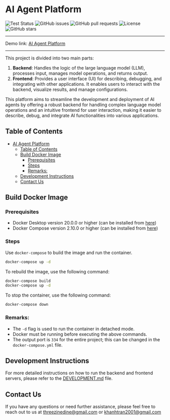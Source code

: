 # AI Agent Platform

![Test Status](https://github.com/threezinedine/ai-agent-platform/actions/workflows/test-deploy.yml/badge.svg)
![GitHub issues](https://img.shields.io/github/issues/threezinedine/ai-agent-platform.svg)
![GitHub pull requests](https://img.shields.io/github/issues-pr/threezinedine/ai-agent-platform.svg)
![License](https://img.shields.io/github/license/threezinedine/ai-agent-platform.svg)
![GitHub stars](https://img.shields.io/github/stars/threezinedine/ai-agent-platform.svg)

---

Demo link: [AI Agent Platform](https://csvbachkhoa.shop)

---

This project is divided into two main parts:

1. **Backend**: Handles the logic of the large language model (LLM), processes input, manages model operations, and returns output.
2. **Frontend**: Provides a user interface (UI) for describing, debugging, and integrating with other applications. It enables users to interact with the backend, visualize results, and manage configurations.

This platform aims to streamline the development and deployment of AI agents by offering a robust backend for handling complex language model operations and an intuitive frontend for user interaction, making it easier to describe, debug, and integrate AI functionalities into various applications.

## Table of Contents

- [AI Agent Platform](#ai-agent-platform)
  - [Table of Contents](#table-of-contents)
  - [Build Docker Image](#build-docker-image)
    - [Prerequisites](#prerequisites)
    - [Steps](#steps)
    - [Remarks:](#remarks)
  - [Development Instructions](#development-instructions)
  - [Contact Us](#contact-us)

## Build Docker Image

### Prerequisites

-   Docker Desktop version 20.0.0 or higher (can be installed from [here](https://www.docker.com/products/docker-desktop))
-   Docker Compose version 2.10.0 or higher (can be installed from [here](https://docs.docker.com/compose/install/))

### Steps

Use `docker-compose` to build the image and run the container.

```sh
docker-compose up -d
```

To rebuild the image, use the following command:

```sh
docker-compose build
docker-compose up -d
```

To stop the container, use the following command:

```sh
docker-compose down
```

### Remarks:

-   The `-d` flag is used to run the container in detached mode.
-   Docker must be running before executing the above commands.
-   The output port is `334` for the entire project; this can be changed in the `docker-compose.yml` file.

## Development Instructions

For more detailed instructions on how to run the backend and frontend servers, please refer to the [DEVELOPMENT.md](DEVELOPMENT.md) file.

## Contact Us

If you have any questions or need further assistance, please feel free to reach out to us at [threezinedine@gmail.com](mailto:threezinedine@gmail.com) or [khanhtran2001@gmail.com](mailto:khanhtran2001@gmail.com)
